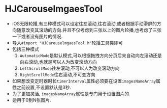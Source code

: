 # HJCarouselmgaesTool
* iOS无限轮播,有三种模式可以设定往左滚动,往右滚动,或者根据手动滑屏的方向随意改变其滚动的方向.并且不仅考虑到三张以上的图片轮播,也考虑了三张一下或者没有图片的情况.
* 导入`#import "HJCarouselmgaesTool.h"`轮播工具类即可
* 包括三种模式
  1. `AutomaticMode`是默认模式,可以根据拖拽方向分页后来自动向左滚动还是向右滚动,也就是可以人为改变滚动方向
  2. `LeftScrollMode`往左滚动,不可以人为改变滚动方向
  3. `RightScrollMode`往右滚动,不可变方向
* 如果想改变定时器时长`timerInterval`属性必须要在设置`imagesNameArray`属性之前设置,不设置默认是3秒.
* 为了更加灵活, `imagesNameArray`属性是专门用于设置图片的.
* 适用于0到N张图片.
